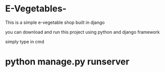 # E-Vegetables-
This is a simple e-vegetable shop built in django

you can download and run this project using python and django framework

simply type in cmd

# python manage.py runserver
